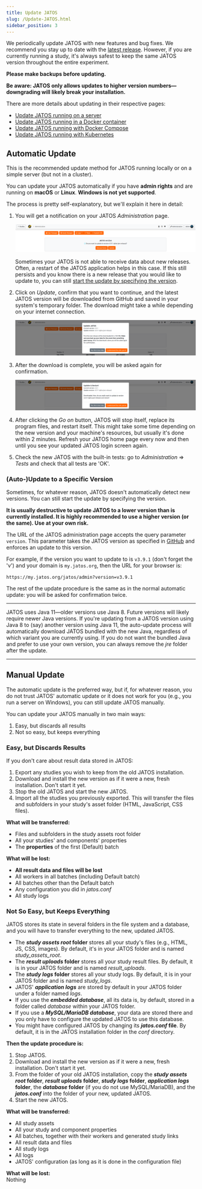 ```yaml
---
title: Update JATOS
slug: /Update-JATOS.html
sidebar_position: 3
---
```


We periodically update JATOS with new features and bug fixes. We recommend you stay up to date with the [latest release](https://github.com/JATOS/JATOS/releases). However, if you are currently running a study, it's always safest to keep the same JATOS version throughout the entire experiment.

**Please make backups before updating.**

**Be aware: JATOS only allows updates to higher version numbers—downgrading will likely break your installation.**

There are more details about updating in their respective pages:

* [Update JATOS running on a server](/JATOS-on-a-server.html#update-jatos)
* [Update JATOS running in a Docker container](/Install-JATOS-via-Docker.html#updating-jatos-with-docker)
* [Update JATOS running with Docker Compose](/JATOS-with-Docker-Compose.html#updating-jatos-with-docker-compose)
* [Update JATOS running with Kubernetes](/JATOS-in-a-cluster.html#updating-jatos-with-kubernetes)

## Automatic Update

This is the recommended update method for JATOS running locally or on a simple server (but not in a cluster).

You can update your JATOS automatically if you have **admin rights** and are running on **macOS** or **Linux**. **Windows is not yet supported**.

The process is pretty self-explanatory, but we'll explain it here in detail:

1. You will get a notification on your JATOS _Administration_ page.

   ![Update notification Screenshot](/img/v39x/autoupdate-notification.png)

   Sometimes your JATOS is not able to receive data about new releases. Often, a restart of the JATOS application helps in this case. If this still persists and you know there is a new release that you would like to update to, you can still [start the update by specifying the version](/Update-JATOS.html#auto-update-to-a-specific-version).

2. Click on _Update_, confirm that you want to continue, and the latest JATOS version will be downloaded from GitHub and saved in your system's temporary folder. The download might take a while depending on your internet connection.

   ![Update notification Screenshot](/img/v39x/autoupdate-confirmation.png)

3. After the download is complete, you will be asked again for confirmation.

   ![Update notification Screenshot](/img/v39x/autoupdate-update-and-restart.png)

4. After clicking the _Go on_ button, JATOS will stop itself, replace its program files, and restart itself. This might take some time depending on the new version and your machine's resources, but usually it's done within 2 minutes. Refresh your JATOS home page every now and then until you see your updated JATOS login screen again.

5. Check the new JATOS with the built-in tests: go to _Administration_ ⇒ _Tests_ and check that all tests are 'OK'.

### (Auto-)Update to a Specific Version

Sometimes, for whatever reason, JATOS doesn't automatically detect new versions. You can still start the update by specifying the version.

**It is usually destructive to update JATOS to a lower version than is currently installed. It is highly recommended to use a higher version (or the same). Use at your own risk.**

The URL of the JATOS administration page accepts the query parameter `version`. This parameter takes the JATOS version as specified in [GitHub](https://github.com/JATOS/JATOS/releases) and enforces an update to this version.

For example, if the version you want to update to is `v3.9.1` (don't forget the 'v') and your domain is `my.jatos.org`, then the URL for your browser is:

```
https://my.jatos.org/jatos/admin?version=v3.9.1
```

The rest of the update procedure is the same as in the normal automatic update: you will be asked for confirmation twice.

---

JATOS uses Java 11—older versions use Java 8. Future versions will likely require newer Java versions. If you're updating from a JATOS version using Java 8 to (say) another version using Java 11, the auto-update process will automatically download JATOS bundled with the new Java, regardless of which variant you are currently using. If you do not want the bundled Java and prefer to use your own version, you can always remove the _jre_ folder after the update.

---

## Manual Update

The automatic update is the preferred way, but if, for whatever reason, you do not trust JATOS' automatic update or it does not work for you (e.g., you run a server on Windows), you can still update JATOS manually.

You can update your JATOS manually in two main ways:  
1) Easy, but discards all results  
2) Not so easy, but keeps everything

### Easy, but Discards Results

If you don't care about result data stored in JATOS:

1. Export any studies you wish to keep from the old JATOS installation.
2. Download and install the new version as if it were a new, fresh installation. Don't start it yet.
3. Stop the old JATOS and start the new JATOS.
4. Import all the studies you previously exported. This will transfer the files and subfolders in your study's asset folder (HTML, JavaScript, CSS files).

**What will be transferred:**

- Files and subfolders in the study assets root folder
- All your studies' and components' properties
- The **properties** of the first (Default) batch

**What will be lost:**

- **All result data and files will be lost**
- All workers in all batches (including Default batch)
- All batches other than the Default batch
- Any configuration you did in _jatos.conf_
- All study logs

### Not So Easy, but Keeps Everything

JATOS stores its state in several folders in the file system and a database, and you will have to transfer everything to the new, updated JATOS.

* The **_study assets root_ folder** stores all your study's files (e.g., HTML, JS, CSS, images). By default, it's in your JATOS folder and is named _study_assets_root_.
* The **_result uploads_ folder** stores all your study result files. By default, it is in your JATOS folder and is named _result_uploads_.
* The **_study logs_ folder** stores all your study logs. By default, it is in your JATOS folder and is named _study_logs_.
* JATOS' **_application logs_** are stored by default in your JATOS folder under a folder named _logs_.
* If you use the **_embedded database_**, all its data is, by default, stored in a folder called _database_ within your JATOS folder.
* If you use a **_MySQL/MariaDB database_**, your data are stored there and you only have to configure the updated JATOS to use this database.
* You might have configured JATOS by changing its **_jatos.conf_ file**. By default, it is in the JATOS installation folder in the _conf_ directory.

**Then the update procedure is:**

1. Stop JATOS.
2. Download and install the new version as if it were a new, fresh installation. Don't start it yet.
3. From the folder of your old JATOS installation, copy the **_study assets root_ folder**, **_result uploads_ folder**, **_study logs_ folder**, **_application logs_ folder**, the **_database_ folder** (if you do not use MySQL/MariaDB), and the **_jatos.conf_** into the folder of your new, updated JATOS.
4. Start the new JATOS.

**What will be transferred:**

- All study assets
- All your study and component properties
- All batches, together with their workers and generated study links
- All result data and files
- All study logs
- All logs
- JATOS' configuration (as long as it is done in the configuration file)

**What will be lost:**  
Nothing